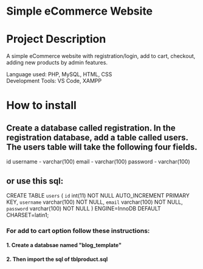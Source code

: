 # Simple eCommerce Website

# Project Description
A simple eCommerce website with registration/login, add to cart, checkout, adding new products by admin features.

Language used: PHP, MySQL, HTML, CSS <br/>
Development Tools: VS Code, XAMPP

# How to install

## Create a database called registration. In the registration database, add a table called users. The users table will take the following four fields.

id
username  -  varchar(100)
email  -  varchar(100)
password  -  varchar(100)

## or use this sql: 
CREATE TABLE `users`  (
  `id` int(11) NOT NULL AUTO_INCREMENT PRIMARY KEY, 
  `username` varchar(100) NOT NULL, 
  `email` varchar(100) NOT NULL, 
  `password` varchar(100) NOT NULL 
) ENGINE=InnoDB DEFAULT CHARSET=latin1; 


### For add to cart option follow these instructions: 
 #### 1. Create a databsae named "blog_template"
 #### 2. Then import the sql of tblproduct.sql
